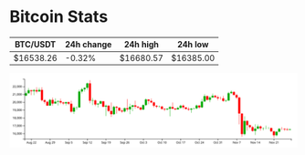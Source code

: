 # Bitcoin Stats

BTC/USDT|24h change|24h high|24h low|
|---|---|---|---|
|$16538.26|-0.32%|$16680.57|$16385.00|

<img src="./chart.svg">
